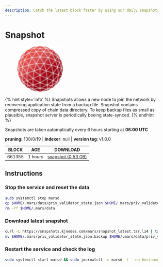 ```yaml
---
description: Catch the latest block faster by using our daily snapshots.
---
```


# Snapshot

<figure><img src="https://raw.githubusercontent.com/kj89/cosmos-images/main/logos/mars.png" width="150" alt=""><figcaption></figcaption></figure>

{% hint style='info' %}
Snapshots allows a new node to join the network by recovering application state from a backup file. 
Snapshot contains compressed copy of chain data directory. To keep backup files as small as plausible, 
snapshot server is periodically beeing state-synced.
{% endhint %}

Snapshots are taken automatically every 6 hours starting at **06:00 UTC**

**pruning**: 100/0/19 | **indexer**: null | **version tag**: v1.0.0

| BLOCK             | AGE             | DOWNLOAD                                                                                            |
| ----------------- | --------------- | --------------------------------------------------------------------------------------------------- |
| 661355 | 1 hours | [snapshot (0.53 GB)](https://snapshots.kjnodes.com/mars/snapshot\_latest.tar.lz4) |

## Instructions

### Stop the service and reset the data

```bash
sudo systemctl stop marsd
cp $HOME/.mars/data/priv_validator_state.json $HOME/.mars/priv_validator_state.json.backup
rm -rf $HOME/.mars/data
```

### Download latest snapshot

```bash
curl -L https://snapshots.kjnodes.com/mars/snapshot_latest.tar.lz4 | tar -Ilz4 -xf - -C $HOME/.mars
mv $HOME/.mars/priv_validator_state.json.backup $HOME/.mars/data/priv_validator_state.json
```

### Restart the service and check the log

```bash
sudo systemctl start marsd && sudo journalctl -u marsd -f --no-hostname -o cat
```
